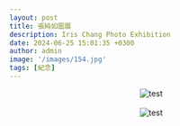 ```yaml
---
layout: post
title: 張純如圖展
description: Iris Chang Photo Exhibition
date: 2024-06-25 15:01:35 +0300
author: admin
image: '/images/154.jpg'
tags: [紀念]
---
```

<center><img src="https://en.irischanglabs.com/images/162.jpg" title="test"></center>
<br>
<center><img src="https://en.irischanglabs.com/images/163.jpg" title="test"></center>
<br>

